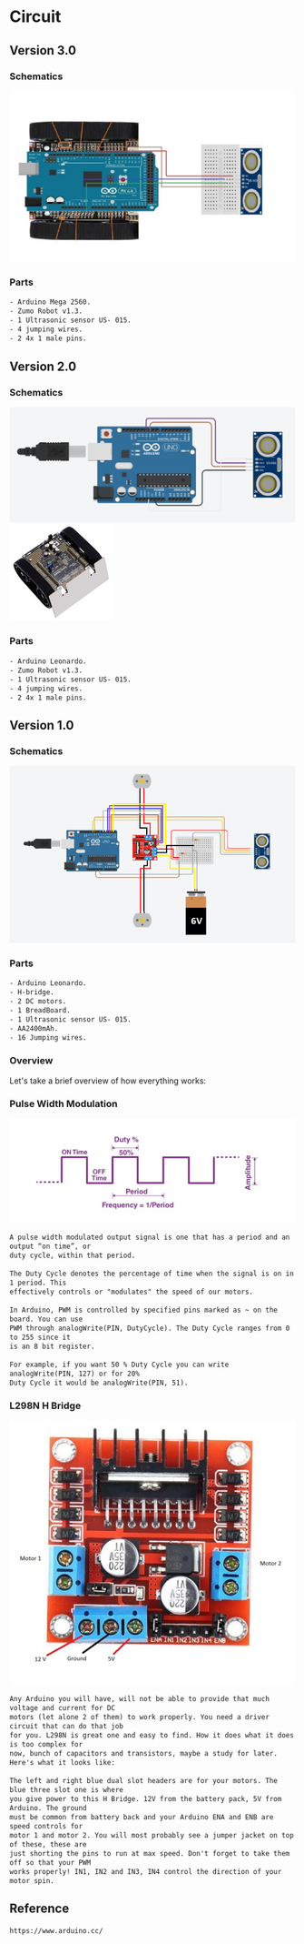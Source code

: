 # Circuit

## Version 3.0

### Schematics

![alt_text](lib\images\CircuitDiagramVersionTrois.jpg "Circuit Diagram V3.0")

### Parts

```
- Arduino Mega 2560.
- Zumo Robot v1.3.
- 1 Ultrasonic sensor US- 015.
- 4 jumping wires.
- 2 4x 1 male pins.
```

## Version 2.0

### Schematics

![alt_text](lib\images\CircuitDiagramV2.png "Circuit Diagram V2.0")
![alt_text](lib\images\zumoRobot.jpg "Zumo Robot V2.0")

### Parts

```
- Arduino Leonardo.
- Zumo Robot v1.3.
- 1 Ultrasonic sensor US- 015.
- 4 jumping wires.
- 2 4x 1 male pins.
```

## Version 1.0

### Schematics

![alt_text](lib\images\CircuitDiagram.png "Circuit Diagram V1.0")

### Parts

```
- Arduino Leonardo.
- H-bridge.
- 2 DC motors.
- 1 BreadBoard.
- 1 Ultrasonic sensor US- 015.
- AA2400mAh.
- 16 Jumping wires.
```

### Overview

Let's take a brief overview of how everything works:

### Pulse Width Modulation

![alt_text](lib\images\pmw.jpg "PMW")

```
A pulse width modulated output signal is one that has a period and an output “on time”, or
duty cycle, within that period.

The Duty Cycle denotes the percentage of time when the signal is on in 1 period. This
effectively controls or "modulates" the speed of our motors.

In Arduino, PWM is controlled by specified pins marked as ~ on the board. You can use
PWM through analogWrite(PIN, DutyCycle). The Duty Cycle ranges from 0 to 255 since it
is an 8 bit register.

For example, if you want 50 % Duty Cycle you can write analogWrite(PIN, 127) or for 20%
Duty Cycle it would be analogWrite(PIN, 51).
```

### L298N H Bridge

![alt_text](lib\images\H-BridgeL298N.jpg "H-Bridge L298N")

```
Any Arduino you will have, will not be able to provide that much voltage and current for DC
motors (let alone 2 of them) to work properly. You need a driver circuit that can do that job
for you. L298N is great one and easy to find. How it does what it does is too complex for
now, bunch of capacitors and transistors, maybe a study for later. Here's what it looks like:

The left and right blue dual slot headers are for your motors. The blue three slot one is where
you give power to this H Bridge. 12V from the battery pack, 5V from Arduino. The ground
must be common from battery back and your Arduino ENA and ENB are speed controls for
motor 1 and motor 2. You will most probably see a jumper jacket on top of these, these are
just shorting the pins to run at max speed. Don't forget to take them off so that your PWM
works properly! IN1, IN2 and IN3, IN4 control the direction of your motor spin.
```

## Reference
```
https://www.arduino.cc/
```